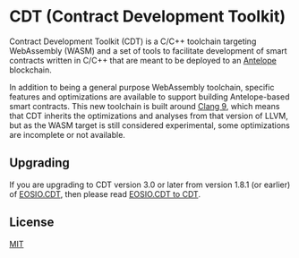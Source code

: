 # CDT (Contract Development Toolkit)

Contract Development Toolkit (CDT) is a C/C++ toolchain targeting WebAssembly (WASM) and a set of tools to facilitate development of smart contracts written in C/C++ that are meant to be deployed to an [Antelope](https://github.com/AntelopeIO/) blockchain.

In addition to being a general purpose WebAssembly toolchain, specific features and optimizations are available to support building Antelope-based smart contracts. This new toolchain is built around [Clang 9](https://github.com/AntelopeIO/cdt-llvm), which means that CDT inherits the optimizations and analyses from that version of LLVM, but as the WASM target is still considered experimental, some optimizations are incomplete or not available.

## Upgrading

If you are upgrading to CDT version 3.0 or later from version 1.8.1 (or earlier) of [EOSIO.CDT](https://github.com/EOSIO/eosio.cdt), then please read [EOSIO.CDT to CDT](./04_upgrading/eosio.cdt-to-cdt.md).

## License

[MIT](https://github.com/AntelopeIO/cdt/blob/release/3.1/LICENSE)
